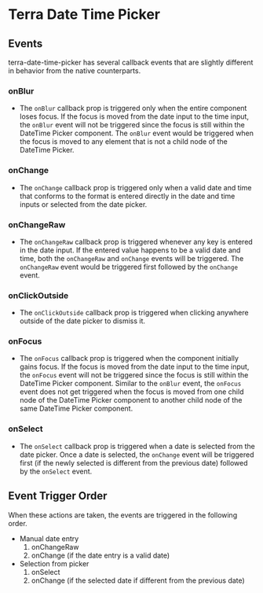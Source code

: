# Terra Date Time Picker

## Events
terra-date-time-picker has several callback events that are slightly different in behavior from the native counterparts.

### onBlur
* The `onBlur` callback prop is triggered only when the entire component loses focus. If the focus is moved from the date input to the time input, the `onBlur` event will not be triggered since the focus is still within the DateTime Picker component. The `onBlur` event would be triggered when the focus is moved to any element that is not a child node of the DateTime Picker.

### onChange
* The `onChange` callback prop is triggered only when a valid date and time that conforms to the format is entered directly in the date and time inputs or selected from the date picker.

### onChangeRaw
* The `onChangeRaw` callback prop is triggered whenever any key is entered in the date input. If the entered value happens to be a valid date and time, both the `onChangeRaw` and `onChange` events will be triggered. The `onChangeRaw` event would be triggered first followed by the `onChange` event.

### onClickOutside
* The `onClickOutside` callback prop is triggered when clicking anywhere outside of the date picker to dismiss it.

### onFocus
* The `onFocus` callback prop is triggered when the component initially gains focus. If the focus is moved from the date input to the time input, the `onFocus` event will not be triggered since the focus is still within the DateTime Picker component. Similar to the `onBlur` event, the `onFocus` event does not get triggered when the focus is moved from one child node of the DateTime Picker component to another child node of the same DateTime Picker component.

### onSelect
* The `onSelect` callback prop is triggered when a date is selected from the date picker. Once a date is selected, the `onChange` event will be triggered first (if the newly selected is different from the previous date) followed by the `onSelect` event.

## Event Trigger Order
When these actions are taken, the events are triggered in the following order.
* Manual date entry 
    1. onChangeRaw
    2. onChange (if the date entry is a valid date)
* Selection from picker
    1. onSelect
    2. onChange (if the selected date if different from the previous date)
